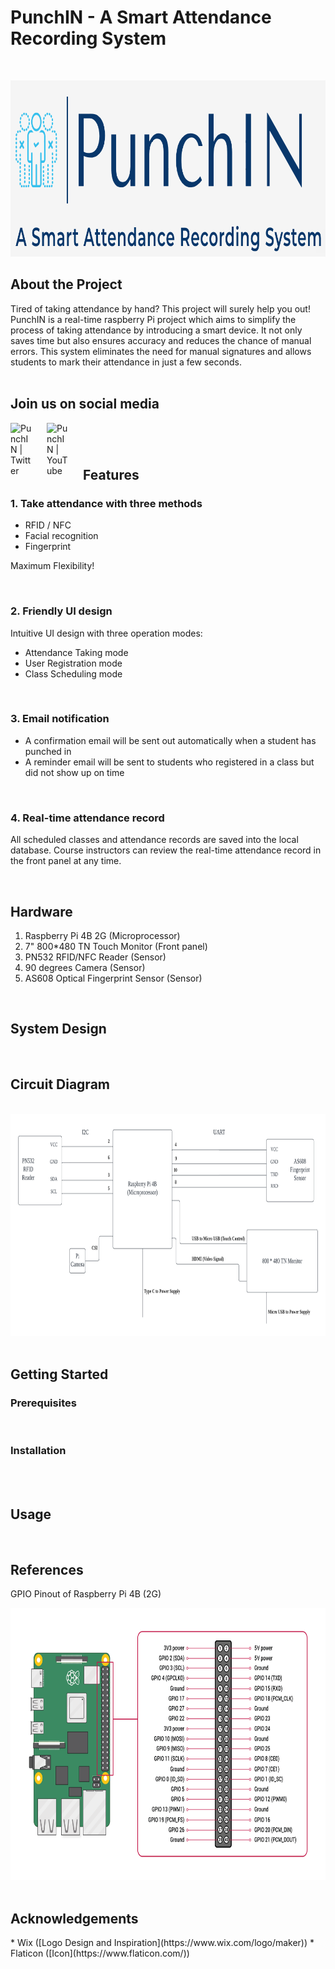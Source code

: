 <h1> PunchIN - A Smart Attendance Recording System </h1>
<br>

<p align="center">
    <img src="images/punchIN_banner_flat.png" alt="Logo" width="912" height="282">
</p>

<h2> About the Project </h2>
Tired of taking attendance by hand? This project will surely help you out! PunchIN is a real-time raspberry Pi project which aims to simplify the process of taking attendance by introducing a smart device. It not only saves time but also ensures accuracy and reduces the chance of manual errors. This system eliminates the need for manual signatures and allows students to mark their attendance in just a few seconds.
<br>
<br>

<h2> Join us on social media </h2>

<a href="https://twitter.com/PunchIN_38">
  <img align="left" alt="PunchIN | Twitter" width="38px" style ="margin-right:20px"  src="https://raw.githubusercontent.com/peterthehan/peterthehan/master/assets/twitter.svg" />
</a>

<a href="https://twitter.com/PunchIN_38">
  <img align="left" alt="PunchIN | YouTube" width="38px" style ="margin-right:20px" src="https://raw.githubusercontent.com/peterthehan/peterthehan/master/assets/youtube.svg" />
</a>

<br>

<h2> <br> Features </h2>

<h3> 1. Take attendance with three methods </h3>

* RFID / NFC
* Facial recognition
* Fingerprint

Maximum Flexibility!

<br>

<h3> 2. Friendly UI design </h3>

Intuitive UI design with three operation modes:

- Attendance Taking mode
- User Registration mode 
- Class Scheduling mode

<br>

<h3> 3. Email notification </h3>

- A confirmation email will be sent out automatically when a student has punched in
- A reminder email will be sent to students who registered in a class but did not show up on time

<br>

<h3> 4. Real-time attendance record </h3>

All scheduled classes and attendance records are saved into the local database. Course instructors can review the real-time attendance record in the front panel at any time.

<br>

<h2> Hardware </h2>

1. Raspberry Pi 4B 2G (Microprocessor)
2. 7" 800*480 TN Touch Monitor (Front panel)
3. PN532 RFID/NFC Reader (Sensor)
4. 90 degrees Camera (Sensor)
5. AS608 Optical Fingerprint Sensor (Sensor)

<br>

<h2> System Design </h2>

<br>

<h2> Circuit Diagram </h2>

<br>

<img src="images/circuit_diagram.png" alt="circuit_diagram" width="800" height="355">

<br>
<br>

<h2> Getting Started </h2>

<h3> Prerequisites </h3>
<br>

<h3> Installation </h3>
<br>

<br>

<h2> Usage </h2>
<br>

<h2> References </h2>

GPIO Pinout of Raspberry Pi 4B (2G)
<br>

<img src="images/GPIO_pinout.png" alt="raspberry_pinout" width="774" height="435">

<br>
<br>

<h2> Acknowledgements </h2>
* Wix  ([Logo Design and Inspiration](https://www.wix.com/logo/maker))
* Flaticon  ([Icon](https://www.flaticon.com/))



<!-- MARKDOWN LINKS & IMAGES -->



